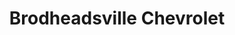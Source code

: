 ---
title: "Brodheadsville Chevrolet"
url: /brodheadsville/brodheadsville-chevrolet/
shop: Autohaus
---